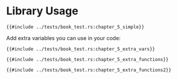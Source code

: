 # Library Usage

```rust,ignore
{{#include ../tests/book_test.rs:chapter_5_simple}}
```

Add extra variables you can use in your code:

```rust,ignore
{{#include ../tests/book_test.rs:chapter_5_extra_vars}}
```

```rust,ignore
{{#include ../tests/book_test.rs:chapter_5_extra_functions}}
```

```rust,ignore
{{#include ../tests/book_test.rs:chapter_5_extra_functions2}}
```
